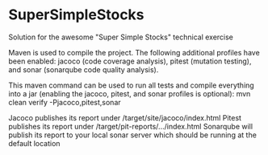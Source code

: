 # SuperSimpleStocks
Solution for the awesome "Super Simple Stocks" technical exercise

Maven is used to compile the project. The following additional profiles have been enabled: jacoco (code coverage analysis), pitest (mutation testing), and sonar (sonarqube code quality analysis).

This maven command can be used to run all tests and compile everything into a jar (enabling the jacoco, pitest, and sonar profiles is optional):
mvn clean verify -Pjacoco,pitest,sonar

Jacoco publishes its report under /target/site/jacoco/index.html
Pitest publishes its report under /target/pit-reports/.../index.html
Sonarqube will publish its report to your local sonar server which should be running at the default location
